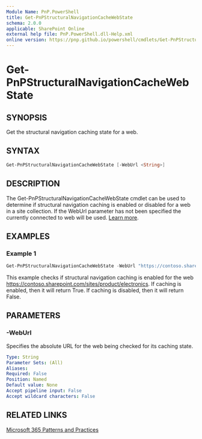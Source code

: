 ```yaml
---
Module Name: PnP.PowerShell
title: Get-PnPStructuralNavigationCacheWebState
schema: 2.0.0
applicable: SharePoint Online
external help file: PnP.PowerShell.dll-Help.xml
online version: https://pnp.github.io/powershell/cmdlets/Get-PnPStructuralNavigationCacheWebState.html
---
```

 
# Get-PnPStructuralNavigationCacheWebState

## SYNOPSIS
Get the structural navigation caching state for a web.

## SYNTAX

```powershell
Get-PnPStructuralNavigationCacheWebState [-WebUrl <String>]
```

## DESCRIPTION
The Get-PnPStructuralNavigationCacheWebState cmdlet can be used to determine if structural navigation caching is enabled or disabled for a web in a site collection. If the WebUrl parameter has not been specified the currently connected to web will be used. [Learn more](https://support.office.com/article/structural-navigation-and-performance-f163053f-8eca-4b9c-b973-36b395093b43). 

## EXAMPLES

### Example 1
```powershell
Get-PnPStructuralNavigationCacheWebState -WebUrl "https://contoso.sharepoint.com/sites/product/electronics" 
```

This example checks if structural navigation caching is enabled for the web https://contoso.sharepoint.com/sites/product/electronics. If caching is enabled, then it will return True. If caching is disabled, then it will return False. 

## PARAMETERS

### -WebUrl
Specifies the absolute URL for the web being checked for its caching state. 

```yaml
Type: String
Parameter Sets: (All)
Aliases:
Required: False
Position: Named
Default value: None
Accept pipeline input: False
Accept wildcard characters: False
```

## RELATED LINKS

[Microsoft 365 Patterns and Practices](https://aka.ms/m365pnp)

